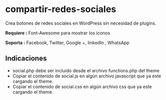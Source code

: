 # compartir-redes-sociales

Crea botones de redes sociales en WordPress sin necesidad de plugins.

**Requiere :** Font-Awesome para mostrar los iconos

**Soporta :** Facebook, Twitter, Google +, linkedIn , WhatsApp

## Indicaciones ##

* social.php debe ser incluido desde el archivo functions.php del theme
* Copiar el contenido de social.js en algún archivo javascript que ya este cargando el theme.
* Copiar el contenido de social.css en algún archivo css que ya este cargando el theme.
